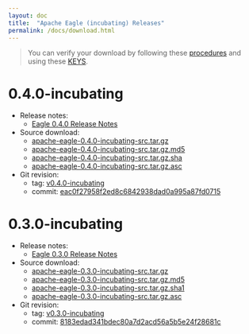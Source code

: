 ```yaml
---
layout: doc
title:  "Apache Eagle (incubating) Releases" 
permalink: /docs/download.html
---
```


> You can verify your download by following these [procedures](https://www.apache.org/info/verification.html) and using these [KEYS](https://dist.apache.org/repos/dist/release/incubator/eagle/KEYS).

# 0.4.0-incubating
* Release notes: 
	* [Eagle 0.4.0 Release Notes](https://git-wip-us.apache.org/repos/asf?p=incubator-eagle.git;a=blob_plain;f=CHANGELOG.txt;hb=refs/tags/v0.4.0-incubating)
* Source download: 
	* [apache-eagle-0.4.0-incubating-src.tar.gz](http://www.apache.org/dyn/closer.cgi?path=/incubator/eagle/apache-eagle-0.4.0-incubating)
	* [apache-eagle-0.4.0-incubating-src.tar.gz.md5](https://dist.apache.org/repos/dist/release/incubator/eagle/apache-eagle-0.4.0-incubating/apache-eagle-0.4.0-incubating-src.tar.gz.md5)
	* [apache-eagle-0.4.0-incubating-src.tar.gz.sha](https://dist.apache.org/repos/dist/release/incubator/eagle/apache-eagle-0.4.0-incubating/apache-eagle-0.4.0-incubating-src.tar.gz.sha)
	* [apache-eagle-0.4.0-incubating-src.tar.gz.asc](https://dist.apache.org/repos/dist/release/incubator/eagle/apache-eagle-0.4.0-incubating/apache-eagle-0.4.0-incubating-src.tar.gz.asc)
* Git revision: 
	* tag: [v0.4.0-incubating](https://git-wip-us.apache.org/repos/asf?p=incubator-eagle.git;a=commit;h=refs/tags/v0.4.0-incubating)
	* commit: [eac0f27958f2ed8c6842938dad0a995a87fd0715](https://git-wip-us.apache.org/repos/asf?p=incubator-eagle.git;a=commit;h=eac0f27958f2ed8c6842938dad0a995a87fd0715)

# 0.3.0-incubating

* Release notes: 
	* [Eagle 0.3.0 Release Notes](https://git-wip-us.apache.org/repos/asf?p=incubator-eagle.git;a=blob_plain;f=CHANGELOG.txt;hb=refs/heads/branch-0.3)
* Source download: 
	* [apache-eagle-0.3.0-incubating-src.tar.gz](http://www.apache.org/dyn/closer.cgi?path=/incubator/eagle/apache-eagle-0.3.0-incubating)
	* [apache-eagle-0.3.0-incubating-src.tar.gz.md5](https://dist.apache.org/repos/dist/release/incubator/eagle/apache-eagle-0.3.0-incubating/apache-eagle-0.3.0-incubating-src.tar.gz.md5)
	* [apache-eagle-0.3.0-incubating-src.tar.gz.sha1](https://dist.apache.org/repos/dist/release/incubator/eagle/apache-eagle-0.3.0-incubating/apache-eagle-0.3.0-incubating-src.tar.gz.sha1)
	* [apache-eagle-0.3.0-incubating-src.tar.gz.asc](https://dist.apache.org/repos/dist/release/incubator/eagle/apache-eagle-0.3.0-incubating/apache-eagle-0.3.0-incubating-src.tar.gz.asc)
* Git revision: 
	* tag: [v0.3.0-incubating](https://git-wip-us.apache.org/repos/asf?p=incubator-eagle.git;a=commit;h=refs/tags/v0.3.0-incubating)
	* commit: [8183edad341bdec80a7d2acd56a5b5e24f28681c](https://git-wip-us.apache.org/repos/asf?p=incubator-eagle.git;a=commit;h=8183edad341bdec80a7d2acd56a5b5e24f28681c)
